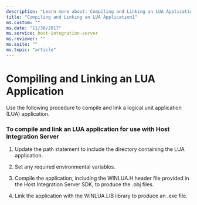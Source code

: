 ```yaml
---
description: "Learn more about: Compiling and Linking an LUA Application"
title: "Compiling and Linking an LUA Application1"
ms.custom: ""
ms.date: "11/30/2017"
ms.service: host-integration-server
ms.reviewer: ""
ms.suite: ""
ms.topic: "article"
---
```

# Compiling and Linking an LUA Application
Use the following procedure to compile and link a logical unit application (LUA) application.  
  
### To compile and link an LUA application for use with Host Integration Server  
  
1.  Update the path statement to include the directory containing the LUA application.  
  
2.  Set any required environmental variables.  
  
3.  Compile the application, including the WINLUA.H header file provided in the Host Integration Server SDK, to produce the .obj files.  
  
4.  Link the application with the WINLUA.LIB library to produce an .exe file.
